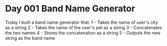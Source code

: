 # Day 001 Band Name Generator

Today I built a band name generator that:
1 - Takes the name of user's city as a string
2 - Takes the name of the user's pet as a string
3 - Concatenates the two names 
4 - Stores the concatenation as a string
5 - Outputs the new string as the band name 